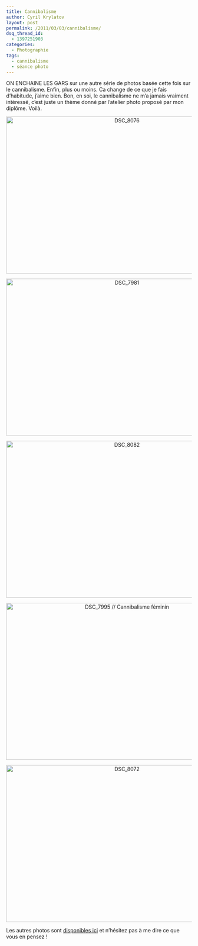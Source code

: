 ```yaml
---
title: Cannibalisme
author: Cyril Krylatov
layout: post
permalink: /2011/03/03/cannibalisme/
dsq_thread_id:
  - 1397251903
categories:
  - Photographie
tags:
  - cannibalisme
  - séance photo
---
```

ON ENCHAINE LES GARS sur une autre série de photos basée cette fois sur le cannibalisme. Enfin, plus ou moins. Ca change de ce que je fais d&rsquo;habitude, j&rsquo;aime bien. Bon, en soi, le cannibalisme ne m&rsquo;a jamais vraiment intéressé, c&rsquo;est juste un thème donné par l&rsquo;atelier photo proposé par mon diplôme. Voilà.

<p style="text-align:center;">
  <a href="http://www.flickr.com/photos/dondapo/5494970412/" title="DSC_8076 de Cyril Krylatov, sur Flickr"><img src="http://farm6.static.flickr.com/5260/5494970412_e281edf9ea_z.jpg" width="640" height="425" alt="DSC_8076" /></a>
</p>

<!--more-->

<p style="text-align:center;">
  <a href="http://www.flickr.com/photos/dondapo/5453891965/" title="DSC_7981 de Cyril Krylatov, sur Flickr"><img src="http://farm6.static.flickr.com/5058/5453891965_fbd688238f_z.jpg" width="640" height="425" alt="DSC_7981" /></a>
</p>

<p style="text-align:center;">
  <a href="http://www.flickr.com/photos/dondapo/5494380331/" title="DSC_8082 de Cyril Krylatov, sur Flickr"><img src="http://farm6.static.flickr.com/5254/5494380331_e498dd71c7_z.jpg" width="640" height="425" alt="DSC_8082" /></a>
</p>

<p style="text-align:center;">
  <a href="http://www.flickr.com/photos/dondapo/5456556729/" title="DSC_7995 // Cannibalisme féminin de Cyril Krylatov, sur Flickr"><img src="http://farm6.static.flickr.com/5217/5456556729_53f8b58289_z.jpg" width="640" height="425" alt="DSC_7995 // Cannibalisme féminin" /></a>
</p>

<p style="text-align:center;">
  <a href="http://www.flickr.com/photos/dondapo/5494372853/" title="DSC_8072 de Cyril Krylatov, sur Flickr"><img src="http://farm6.static.flickr.com/5173/5494372853_073822229d_z.jpg" width="640" height="425" alt="DSC_8072" /></a>
</p>

Les autres photos sont [disponibles ici][1] et n&rsquo;hésitez pas à me dire ce que vous en pensez !

 [1]: http://www.flickr.com/photos/dondapo/sets/72157625950896193/